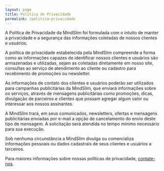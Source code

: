 ```yaml
---
layout: page
title: Política de Privacidade
permalink: /politica-privacidade
---
```


A Política de Privacidade da MindSlim foi formulada com o intuito de manter a privacidade e a segurança das informações coletadas de nossos clientes e usuários. 

A política de privacidade estabelecida pela MindSlim compreende a forma como as informações capazes de identificar nossos clientes e usuários são armazenadas e utilizadas, sejam as coletadas diretamente em nosso site, consultas ao serviço de atendimento ao cliente ou cadastro para recebimento de promoções ou newsletter.

​As informações de contato dos clientes e usuários poderão ser utilizados para campanhas publicitárias da MindSlim, que enviará informações sobre os serviços, através de mensagens publicitárias como promoções, dicas, divulgação de parceiros e clientes que possam agregar algum valor ou interessar aos nossos assinantes.

A MindSlim trará, em seus comunicados, newsletters, ofertas e mensagens publicitárias enviadas por e-mail a opção de cancelamento do envio deste tipo de mensagem. A solicitação será atendida no tempo mínimo necessário para sua execução.

Sob nenhuma circunstância a MindSlim divulga ou comercializa informações pessoais ou dados cadastrais de seus clientes e usuários a terceiros.

​Para maiores informações sobre nossas políticas de privacidade, <a href="/contato">contate-nos</a>.
